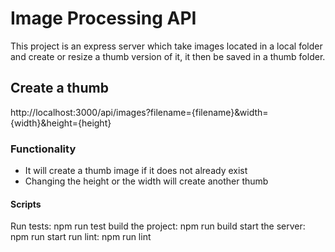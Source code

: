 # Image Processing API

This project is an express server which take images located in a local folder and create or resize a thumb version of it, it then be saved in a thumb folder.

## Create a thumb

http://localhost:3000/api/images?filename={filename}&width={width}&height={height}

### Functionality

- It will create a thumb image if it does not already exist
- Changing the height or the width will create another thumb

#### Scripts

Run tests: npm run test
build the project: npm run build
start the server: npm run start
run lint: npm run lint

